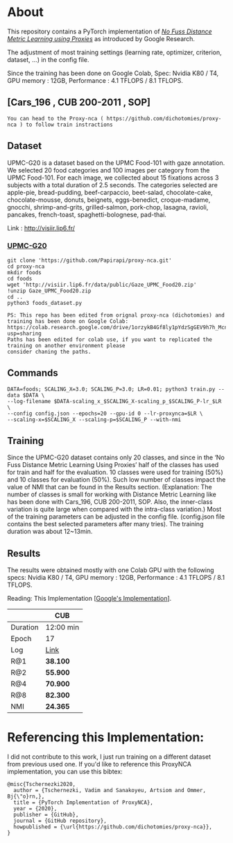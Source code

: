 
# About

This repository contains a PyTorch implementation of [*No Fuss Distance Metric Learning using Proxies*](https://arxiv.org/pdf/1703.07464.pdf) as introduced by Google Research.

The adjustment of most training settings (learning rate, optimizer, criterion, dataset, ...) in the config file. 

Since the training has been done on Google Colab, Spec: Nvidia K80 / T4, GPU memory : 12GB, Performance : 4.1 TFLOPS / 8.1 TFLOPS.


## [Cars_196 , CUB 200-2011 , SOP]
```
You can head to the Proxy-nca ( https://github.com/dichotomies/proxy-nca ) to follow train instractions
```
## Dataset

UPMC-G20 is a dataset based on the UPMC Food-101 with gaze annotation. 
We selected 20 food categories and 100 images per category from the UPMC Food-101. 
For each image, we collected about 15 fixations across 3 subjects with a total duration of 2.5 seconds. 
The categories selected are apple-pie, bread-pudding, beef-carpaccio, beet-salad, chocolate-cake, 
chocolate-mousse, donuts, beignets, eggs-benedict, croque-madame, gnocchi, shrimp-and-grits, grilled-salmon,
pork-chop, lasagna, ravioli, pancakes, french-toast, spaghetti-bolognese, pad-thai.

Link : http://visiir.lip6.fr/

### [UPMC-G20](http://visiir.lip6.fr/)

```
git clone 'https://github.com/Papirapi/proxy-nca.git'
cd proxy-nca
mkdir foods
cd foods
wget 'http://visiir.lip6.fr/data/public/Gaze_UPMC_Food20.zip'
!unzip Gaze_UPMC_Food20.zip
cd ..
python3 foods_dataset.py

PS: This repo has been edited from orignal proxy-nca (dichotomies) and training has been done on Google Colab: 
https://colab.research.google.com/drive/1orzykB4Gf8ly1pYdzSgGEV9h7h_McnCl?usp=sharing
Paths has been edited for colab use, if you want to replicated the training on another environment please 
consider chaning the paths.
```


## Commands

```
DATA=foods; SCALING_X=3.0; SCALING_P=3.0; LR=0.01; python3 train.py --data $DATA \
--log-filename $DATA-scaling_x_$SCALING_X-scaling_p_$SCALING_P-lr_$LR \
--config config.json --epochs=20 --gpu-id 0 --lr-proxynca=$LR \
--scaling-x=$SCALING_X --scaling-p=$SCALING_P --with-nmi
```
## Training

Since the UPMC-G20 dataset contains only 20 classes, and since in the ‘No Fuss Distance Metric Learning Using Proxies’ 
half of the classes has used for train and half for the evaluation.
10 classes were used for training (50%) and 10 classes for evaluation (50%).
Such low number of classes impact the value of NMI that can be found in the Results section.
(Explanation: The number of classes is small for working with Distance Metric Learning like has been done with Cars_196, CUB 200-2011, SOP.
Also, the inner-class variation is quite large when compared with the intra-class variation.)
Most of the training parameters can be adjusted in the config file. 
(config.json file contains the best selected parameters after many tries).
The training duration was about 12~13min.

## Results

The results were obtained mostly with one Colab GPU with the following specs:
Nvidia K80 / T4, GPU memory : 12GB, Performance : 4.1 TFLOPS / 8.1 TFLOPS.

Reading: This Implementation [[Google's Implementation](https://arxiv.org/pdf/1703.07464.pdf)].

|          | CUB               |
| -------- | ----------------- |
| Duration | 12:00 min         |
| Epoch    | 17                |
| Log      | [Link](https://github.com/Papirapi/proxy-nca/blob/master/log/foods-scaling_x_3.0-scaling_p_3.0-lr_0.01.log)| 
| R@1      | **38.100**        |
| R@2      | **55.900**        |
| R@4      | **70.900**        |
| R@8      | **82.300**        |
| NMI      | **24.365**        |


# Referencing this Implementation:
I did not contribute to this work, I just run training on a different dataset from previous used one.
If you'd like to reference this ProxyNCA implementation, you can use this bibtex:
 
```
@misc{Tschernezki2020,
  author = {Tschernezki, Vadim and Sanakoyeu, Artsiom and Ommer, Bj{\"o}rn,},
  title = {PyTorch Implementation of ProxyNCA},
  year = {2020},
  publisher = {GitHub},
  journal = {GitHub repository},
  howpublished = {\url{https://github.com/dichotomies/proxy-nca}},
}
```
